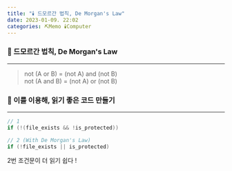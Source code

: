 ```yaml
---
title: "🕯️ 드모르간 법칙, De Morgan's Law"
date: 2023-01-09. 22:02
categories: ⛏️Memo 🕯️Computer
---
```


### 💎 드모르간 법칙, De Morgan's Law

---

> not (A or B) = (not A) and (not B)  
> not (A and B) = (not A) or (not B)  

### 💎 이를 이용해, 읽기 좋은 코드 만들기

---

```cs
// 1
if (!(file_exists && !is_protected))

// 2 (With De Morgan's Law)
if (!file_exists || is_protected)
```

2번 조건문이 더 읽기 쉽다 !  
